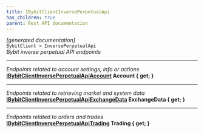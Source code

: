 ```yaml
---
title: IBybitClientInversePerpetualApi
has_children: true
parent: Rest API documentation
---
```

*[generated documentation]*  
`BybitClient > InversePerpetualApi`  
*Bybit inverse perpetual API endpoints*
  
***
*Endpoints related to account settings, info or actions*  
**[IBybitClientInversePerpetualApiAccount](IBybitClientInversePerpetualApiAccount.html) Account { get; }**  
***
*Endpoints related to retrieving market and system data*  
**[IBybitClientInversePerpetualApiExchangeData](IBybitClientInversePerpetualApiExchangeData.html) ExchangeData { get; }**  
***
*Endpoints related to orders and trades*  
**[IBybitClientInversePerpetualApiTrading](IBybitClientInversePerpetualApiTrading.html) Trading { get; }**  
